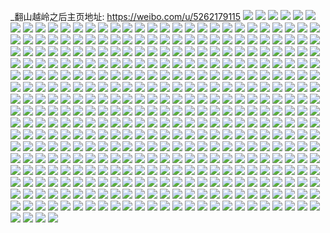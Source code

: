 _翻山越岭之后主页地址: https://weibo.com/u/5262179115 
![](https://wx4.sinaimg.cn/mw2000/005K7zaHly1h8xng9bg13j33402c0e83.jpg) 
![](https://wx4.sinaimg.cn/mw2000/005K7zaHly1h8xng4gsi9j33402c01kz.jpg) 
![](https://wx4.sinaimg.cn/mw2000/005K7zaHly1h8xnfysp3gj33402c0u0z.jpg) 
![](https://wx4.sinaimg.cn/mw2000/005K7zaHly1h8s1qnkdluj324836ckjm.jpg) 
![](https://wx4.sinaimg.cn/mw2000/005K7zaHly1h8s1rnpwh6j324836ce82.jpg) 
![](https://wx4.sinaimg.cn/mw2000/005K7zaHly1h8s1qurzoqj324836ce82.jpg) 
![](https://wx4.sinaimg.cn/mw2000/005K7zaHly1h8s1qeucc4j324836cb2a.jpg) 
![](https://wx4.sinaimg.cn/mw2000/005K7zaHly1h8s1sw8agkj31ly36c1ky.jpg) 
![](https://wx4.sinaimg.cn/mw2000/005K7zaHly1h8s1r397x2j324836ce82.jpg) 
![](https://wx4.sinaimg.cn/mw2000/005K7zaHly1h8s1sg4sdhj324836cnpe.jpg) 
![](https://wx4.sinaimg.cn/mw2000/005K7zaHly1h8s1sowstxj322a33gnpe.jpg) 
![](https://wx4.sinaimg.cn/mw2000/005K7zaHly1h8s1rewz4jj324836chdu.jpg) 
![](https://wx4.sinaimg.cn/mw2000/005K7zaHly1h8s1rwm0s0j324836cnpe.jpg) 
![](https://wx4.sinaimg.cn/mw2000/005K7zaHly1h8s1s7r189j324836cu0y.jpg) 
![](https://wx4.sinaimg.cn/mw2000/005K7zaHly1h8s1t5vcrmj323q35lkjm.jpg) 
![](https://wx4.sinaimg.cn/mw2000/005K7zaHly1h8oozclkqnj31401hc4qp.jpg) 
![](https://wx4.sinaimg.cn/mw2000/005K7zaHly1h8ooz9xezwj31hc1hc4qp.jpg) 
![](https://wx4.sinaimg.cn/mw2000/005K7zaHly1h8ooz9b1oxj31hc1hcqlt.jpg) 
![](https://wx4.sinaimg.cn/mw2000/005K7zaHly1h8ooz8m2auj31hc1hcts6.jpg) 
![](https://wx4.sinaimg.cn/mw2000/005K7zaHly1h8ooz4y50dj31o0280x6p.jpg) 
![](https://wx4.sinaimg.cn/mw2000/005K7zaHly1h8oozakl58j31401h616l.jpg) 
![](https://wx4.sinaimg.cn/mw2000/005K7zaHly1h8ooz2yncfj325n2vjx6q.jpg) 
![](https://wx4.sinaimg.cn/mw2000/005K7zaHly1h8ooyzyoqlj31401z4wpw.jpg) 
![](https://wx4.sinaimg.cn/mw2000/005K7zaHly1h8oozbkyajj31hc1hctx2.jpg) 
![](https://wx4.sinaimg.cn/mw2000/005K7zaHly1h8ooyzf9kqj31hc1hcwvg.jpg) 
![](https://wx4.sinaimg.cn/mw2000/005K7zaHly1h8ooz7fmepj32772xm4qr.jpg) 
![](https://wx4.sinaimg.cn/mw2000/005K7zaHly1h8ooz85dcuj31hc1hcdsa.jpg) 
![](https://wx4.sinaimg.cn/mw2000/005K7zaHly1h8oozav87gj30sg0sgjx5.jpg) 
![](https://wx4.sinaimg.cn/mw2000/005K7zaHly1h8ooyxipbhj31401hck31.jpg) 
![](https://wx4.sinaimg.cn/mw2000/005K7zaHly1h8op2dfsgaj31hc1hc4mb.jpg) 
![](https://wx4.sinaimg.cn/mw2000/005K7zaHly1h8cnxa4w9bj31sc2dsu0x.jpg) 
![](https://wx4.sinaimg.cn/mw2000/005K7zaHly1h8cnx77p19j31w036cqv6.jpg) 
![](https://wx4.sinaimg.cn/mw2000/005K7zaHly1h8cnxcey51j31sc2dsx6p.jpg) 
![](https://wx4.sinaimg.cn/mw2000/005K7zaHly1h83a5jpqowj315o4mhkjm.jpg) 
![](https://wx4.sinaimg.cn/mw2000/005K7zaHly1h83a5mcc09j30xc3orkjl.jpg) 
![](https://wx4.sinaimg.cn/mw2000/005K7zaHly1h83a5qk631j32c033y1l0.jpg) 
![](https://wx4.sinaimg.cn/mw2000/005K7zaHly1h83a5fvdnij32c0340qv6.jpg) 
![](https://wx4.sinaimg.cn/mw2000/005K7zaHly1h83a610339j32c0340u0z.jpg) 
![](https://wx4.sinaimg.cn/mw2000/005K7zaHly1h83a5vnjo5j32c032y4qt.jpg) 
![](https://wx4.sinaimg.cn/mw2000/005K7zaHly1h83a6ylazqj324836ckjn.jpg) 
![](https://wx4.sinaimg.cn/mw2000/005K7zaHly1h83a6tm9qjj324836c1kz.jpg) 
![](https://wx4.sinaimg.cn/mw2000/005K7zaHly1h83a6dvgfhj32c02c0npd.jpg) 
![](https://wx4.sinaimg.cn/mw2000/005K7zaHly1h83a64muvkj322v2ruu0y.jpg) 
![](https://wx4.sinaimg.cn/mw2000/005K7zaHly1h83a67zr1cj32272qyu0x.jpg) 
![](https://wx4.sinaimg.cn/mw2000/005K7zaHly1h83a6cbh5qj328v2zukjn.jpg) 
![](https://wx4.sinaimg.cn/mw2000/005K7zaHly1h83a6ho3enj31zn2nj7wj.jpg) 
![](https://wx4.sinaimg.cn/mw2000/005K7zaHly1h83a6kkqc9j31z72mxx6p.jpg) 
![](https://wx4.sinaimg.cn/mw2000/005K7zaHly1h83a6pjchfj329e30jnpf.jpg) 
![](https://wx4.sinaimg.cn/mw2000/005K7zaHly1h803jmw2emj31sc2e0u0y.jpg) 
![](https://wx4.sinaimg.cn/mw2000/005K7zaHly1h803jpdkvqj31sc2dskjm.jpg) 
![](https://wx4.sinaimg.cn/mw2000/005K7zaHly1h803jqw3u0j31m725lnpd.jpg) 
![](https://wx4.sinaimg.cn/mw2000/005K7zaHly1h803jkrep5j31i5298000.jpg) 
![](https://wx4.sinaimg.cn/mw2000/005K7zaHly1h803jszk31j31lp2ek4qq.jpg) 
![](https://wx4.sinaimg.cn/mw2000/005K7zaHly1h803juir1kj31m825nkjl.jpg) 
![](https://wx4.sinaimg.cn/mw2000/005K7zaHly1h7uluvvd8qj31n826ze82.jpg) 
![](https://wx4.sinaimg.cn/mw2000/005K7zaHly1h7ulv3mrvvj31oq28zqv6.jpg) 
![](https://wx4.sinaimg.cn/mw2000/005K7zaHly1h7ulv8e9c5j31r02c0hdu.jpg) 
![](https://wx4.sinaimg.cn/mw2000/005K7zaHly1h7um10w2iij31y52lie83.jpg) 
![](https://wx4.sinaimg.cn/mw2000/005K7zaHly1h7ulvngq6xj320c2ohhdv.jpg) 
![](https://wx4.sinaimg.cn/mw2000/005K7zaHly1h7um34kaskj32b83401l0.jpg) 
![](https://wx4.sinaimg.cn/mw2000/005K7zaHly1h7ulve222vj325v2vtqv7.jpg) 
![](https://wx4.sinaimg.cn/mw2000/005K7zaHly1h7ulupeagoj327a2xphdv.jpg) 
![](https://wx4.sinaimg.cn/mw2000/005K7zaHly1h7ulvj2cryj32c03407wk.jpg) 
![](https://wx4.sinaimg.cn/mw2000/005K7zaHly1h7ndas49ngj30uk6nge83.jpg) 
![](https://wx4.sinaimg.cn/mw2000/005K7zaHly1h7ndatnm43j30uk4s9u0y.jpg) 
![](https://wx4.sinaimg.cn/mw2000/005K7zaHly1h7ndav7ag9j30uk50ku0z.jpg) 
![](https://wx4.sinaimg.cn/mw2000/005K7zaHly1h7ndaqhmtgj30uk72ehdw.jpg) 
![](https://wx4.sinaimg.cn/mw2000/005K7zaHly1h7e5faxujyj30nh159wox.jpg) 
![](https://wx4.sinaimg.cn/mw2000/005K7zaHly1h7e5fd1qkvj30q519jabm.jpg) 
![](https://wx4.sinaimg.cn/mw2000/005K7zaHly1h7e5f94on2j31sc2ds7db.jpg) 
![](https://wx4.sinaimg.cn/mw2000/005K7zaHly1h7e5ffurqnj30o516mwfm.jpg) 
![](https://wx4.sinaimg.cn/mw2000/005K7zaHly1h7e5fjh5i4j3286302u0y.jpg) 
![](https://wx4.sinaimg.cn/mw2000/005K7zaHly1h7e5frah2vj322g2r9gt5.jpg) 
![](https://wx4.sinaimg.cn/mw2000/005K7zaHly1h7e5g23q0qj325v2vuqv6.jpg) 
![](https://wx4.sinaimg.cn/mw2000/005K7zaHly1h7e5gc3s4xj321v2qhgtg.jpg) 
![](https://wx4.sinaimg.cn/mw2000/005K7zaHly1h7e5gdn5egj33402c0npd.jpg) 
![](https://wx4.sinaimg.cn/mw2000/005K7zaHly1h6emgvcuyzj31ye1ye4qp.jpg) 
![](https://wx4.sinaimg.cn/mw2000/005K7zaHly1h6emgz54a9j32ki3407lm.jpg) 
![](https://wx4.sinaimg.cn/mw2000/005K7zaHly1h6emh0gm6hj31rv1rvwhe.jpg) 
![](https://wx4.sinaimg.cn/mw2000/005K7zaHly1h6emh9xc9gj32c02c0u0x.jpg) 
![](https://wx4.sinaimg.cn/mw2000/005K7zaHly1h6emgswaqzj30v90xrmzp.jpg) 
![](https://wx4.sinaimg.cn/mw2000/005K7zaHly1h6emh93ih5j32c02c04mo.jpg) 
![](https://wx4.sinaimg.cn/mw2000/005K7zaHly1h6emhhlqayj31ak1akgox.jpg) 
![](https://wx4.sinaimg.cn/mw2000/005K7zaHly1h6emh3ohfqj32c0340e81.jpg) 
![](https://wx4.sinaimg.cn/mw2000/005K7zaHly1h6emh5yomqj329j29j1ky.jpg) 
![](https://wx4.sinaimg.cn/mw2000/005K7zaHly1h49yisuoruj32c033ynpf.jpg) 
![](https://wx4.sinaimg.cn/mw2000/005K7zaHly1h49yiyiqm6j326j26jqv7.jpg) 
![](https://wx4.sinaimg.cn/mw2000/005K7zaHly1h49yizztejj32c02c0npe.jpg) 
![](https://wx4.sinaimg.cn/mw2000/005K7zaHly1h49yihabvjj32c0340u0z.jpg) 
![](https://wx4.sinaimg.cn/mw2000/005K7zaHly1h49yip1s62j32c02c01ky.jpg) 
![](https://wx4.sinaimg.cn/mw2000/005K7zaHly1h49yiczfpwj32c0340x6r.jpg) 
![](https://wx4.sinaimg.cn/mw2000/005K7zaHly1h49yikqrxij32c033yb2c.jpg) 
![](https://wx4.sinaimg.cn/mw2000/005K7zaHly1h49yintxwuj32c02c01l0.jpg) 
![](https://wx4.sinaimg.cn/mw2000/005K7zaHly1h49yivtjhej32c0340e83.jpg) 
![](https://wx4.sinaimg.cn/mw2000/005K7zaHgy1h41oh251nyj32c02c0qv5.jpg) 
![](https://wx4.sinaimg.cn/mw2000/005K7zaHgy1h41oh339vyj31a41a4wz5.jpg) 
![](https://wx4.sinaimg.cn/mw2000/005K7zaHgy1h41oh4n7zpj32c02c0u0x.jpg) 
![](https://wx4.sinaimg.cn/mw2000/005K7zaHgy1h41oh8o84cj32c03404qp.jpg) 
![](https://wx4.sinaimg.cn/mw2000/005K7zaHgy1h41ohay4f5j32c02bau0x.jpg) 
![](https://wx4.sinaimg.cn/mw2000/005K7zaHgy1h41ohg984qj32c02c0e82.jpg) 
![](https://wx4.sinaimg.cn/mw2000/005K7zaHgy1h41ohdb48jj32c02c04qq.jpg) 
![](https://wx4.sinaimg.cn/mw2000/005K7zaHgy1h41oh6br3jj32c02c0qv5.jpg) 
![](https://wx4.sinaimg.cn/mw2000/005K7zaHgy1h41oh79zogj31oz1oztu6.jpg) 
![](https://wx4.sinaimg.cn/mw2000/005K7zaHly1h3kn07hd1qj31qo2bku0y.jpg) 
![](https://wx4.sinaimg.cn/mw2000/005K7zaHly1h3kn09n4qwj31qo2bkb2a.jpg) 
![](https://wx4.sinaimg.cn/mw2000/005K7zaHly1h3kn0jrihij32c02c04qq.jpg) 
![](https://wx4.sinaimg.cn/mw2000/005K7zaHly1h3kn01cmuzj327n1o0qv5.jpg) 
![](https://wx4.sinaimg.cn/mw2000/005K7zaHly1h3kn0h4htpj32c02c07wj.jpg) 
![](https://wx4.sinaimg.cn/mw2000/005K7zaHly1h3kn02unw2j318r1npb29.jpg) 
![](https://wx4.sinaimg.cn/mw2000/005K7zaHly1h3kmzxzqg7j328o28o4qr.jpg) 
![](https://wx4.sinaimg.cn/mw2000/005K7zaHly1h3kn51adtcj32c02c04qr.jpg) 
![](https://wx4.sinaimg.cn/mw2000/005K7zaHly1h3kn0lc53yj32c02c07wi.jpg) 
![](https://wx4.sinaimg.cn/mw2000/005K7zaHly1h2pqqvbmzkj31o0280qv5.jpg) 
![](https://wx4.sinaimg.cn/mw2000/005K7zaHly1h2pq740xo6j31o0280hdt.jpg) 
![](https://wx4.sinaimg.cn/mw2000/005K7zaHly1h2pq735chsj31ni27g7wi.jpg) 
![](https://wx4.sinaimg.cn/mw2000/005K7zaHly1h2pqcniudsj31pb1pb1ky.jpg) 
![](https://wx4.sinaimg.cn/mw2000/005K7zaHly1h2g7gem0vij329h29hkjl.jpg) 
![](https://wx4.sinaimg.cn/mw2000/005K7zaHly1h2g4em4hu8j32c02c07wi.jpg) 
![](https://wx4.sinaimg.cn/mw2000/005K7zaHly1h2g4ew6lr5j32c02c0u0x.jpg) 
![](https://wx4.sinaimg.cn/mw2000/005K7zaHly1h2g4er3z6ej33402c0qv6.jpg) 
![](https://wx4.sinaimg.cn/mw2000/005K7zaHly1h2g4esn4lmj329r29r4qq.jpg) 
![](https://wx4.sinaimg.cn/mw2000/005K7zaHly1h2g4rbbpcrj323i23iu0x.jpg) 
![](https://wx4.sinaimg.cn/mw2000/005K7zaHly1h2g4exhzjjj31kn24mqv5.jpg) 
![](https://wx4.sinaimg.cn/mw2000/005K7zaHly1h2g4f181oaj328k28ku0x.jpg) 
![](https://wx4.sinaimg.cn/mw2000/005K7zaHly1h2g4f4agj9j32c02c0npd.jpg) 
![](https://wx4.sinaimg.cn/mw2000/005K7zaHly1h1tw7y8bwqj32c02c01kz.jpg) 
![](https://wx4.sinaimg.cn/mw2000/005K7zaHly1h1tw7zrfdkj32c02c04qr.jpg) 
![](https://wx4.sinaimg.cn/mw2000/005K7zaHly1h1tw80y9l4j32c02c04qr.jpg) 
![](https://wx4.sinaimg.cn/mw2000/005K7zaHly1h1lyoppdbpj32c033y7wk.jpg) 
![](https://wx4.sinaimg.cn/mw2000/005K7zaHly1h1lyorrnilj32c033yx6s.jpg) 
![](https://wx4.sinaimg.cn/mw2000/005K7zaHly1h1lyokjyb3j32c033yx6r.jpg) 
![](https://wx4.sinaimg.cn/mw2000/005K7zaHly1h1lyox2fsfj31o0280npd.jpg) 
![](https://wx4.sinaimg.cn/mw2000/005K7zaHly1h1lyot950fj32c02c07wi.jpg) 
![](https://wx4.sinaimg.cn/mw2000/005K7zaHly1h1lyovdwncj32c033i4qs.jpg) 
![](https://wx4.sinaimg.cn/mw2000/005K7zaHly1h1m1vt08a7j31ba0zgwkh.jpg) 
![](https://wx4.sinaimg.cn/mw2000/005K7zaHly1h1m1w7nctxj32c02c0kjl.jpg) 
![](https://wx4.sinaimg.cn/mw2000/005K7zaHly1h1lyonlqxhj32c033yqva.jpg) 
![](https://wx4.sinaimg.cn/mw2000/005K7zaHly1h139hxmq7qj32c02c0x6s.jpg) 
![](https://wx4.sinaimg.cn/mw2000/005K7zaHly1h12ku7330yj30xc2bc1ky.jpg) 
![](https://wx4.sinaimg.cn/mw2000/005K7zaHly1h12ku9gqjij315o2jxb2a.jpg) 
![](https://wx4.sinaimg.cn/mw2000/005K7zaHly1h12ku4r4nwj32c02c0kjp.jpg) 
![](https://wx4.sinaimg.cn/mw2000/005K7zaHly1h12ktxvhkgj33402c0b2b.jpg) 
![](https://wx4.sinaimg.cn/mw2000/005K7zaHly1h12ktvd9j8j32c0340qv6.jpg) 
![](https://wx4.sinaimg.cn/mw2000/005K7zaHly1h12ku0kgs9j32c02c01l0.jpg) 
![](https://wx4.sinaimg.cn/mw2000/005K7zaHly1h12ktp4h89j32c02bqb2b.jpg) 
![](https://wx4.sinaimg.cn/mw2000/005K7zaHly1h12kttfuvwj32c02c04qt.jpg) 
![](https://wx4.sinaimg.cn/mw2000/005K7zaHly1gymv9kc9cvj30wh0qzqb5.jpg) 
![](https://wx4.sinaimg.cn/mw2000/005K7zaHly1gyh3lidk7rj32c033ynpe.jpg) 
![](https://wx4.sinaimg.cn/mw2000/005K7zaHly1gyh3ljgzxij32c033ye81.jpg) 
![](https://wx4.sinaimg.cn/mw2000/005K7zaHly1gxxx66qnv2j30xc18gqfu.jpg) 
![](https://wx4.sinaimg.cn/mw2000/005K7zaHly1gxxx67b9bcj30xc18gwr6.jpg) 
![](https://wx4.sinaimg.cn/mw2000/005K7zaHly1gxxx67x34bj31w02iohdt.jpg) 
![](https://wx4.sinaimg.cn/mw2000/005K7zaHly1gxxx68fpihj31k022o7wh.jpg) 
![](https://wx4.sinaimg.cn/mw2000/005K7zaHly1gxxx68rk08j30xc18g7gu.jpg) 
![](https://wx4.sinaimg.cn/mw2000/005K7zaHly1gxxx699yv4j31w02iohdt.jpg) 
![](https://wx4.sinaimg.cn/mw2000/005K7zaHly1gxsmsuwvmyj32dc2dcb2a.jpg) 
![](https://wx4.sinaimg.cn/mw2000/005K7zaHly1gxesnfjf95j32dc2dce81.jpg) 
![](https://wx4.sinaimg.cn/mw2000/005K7zaHly1gwyoqufy39j31ba0zgtm4.jpg) 
![](https://wx4.sinaimg.cn/mw2000/005K7zaHly1gwyor4tj3aj31ba0zgqgg.jpg) 
![](https://wx4.sinaimg.cn/mw2000/005K7zaHly1gwyor6bfftj32c02c0hdt.jpg) 
![](https://wx4.sinaimg.cn/mw2000/005K7zaHly1gwyoqwiv4oj30zg0zg7cy.jpg) 
![](https://wx4.sinaimg.cn/mw2000/005K7zaHly1gwyor2qo04j32tc240e82.jpg) 
![](https://wx4.sinaimg.cn/mw2000/005K7zaHly1gwyor0zgqpj32c02c0qv5.jpg) 
![](https://wx4.sinaimg.cn/mw2000/005K7zaHly1gwhyo78h0zj3200200u0x.jpg) 
![](https://wx4.sinaimg.cn/mw2000/005K7zaHly1gwhyo9l7xrj32dc2dce82.jpg) 
![](https://wx4.sinaimg.cn/mw2000/005K7zaHly1gwhyo4cvtbj32dc2dc7wi.jpg) 
![](https://wx4.sinaimg.cn/mw2000/005K7zaHly1gwhyo8e0x2j32dc2dc7wi.jpg) 
![](https://wx4.sinaimg.cn/mw2000/005K7zaHly1gwhyo0tiznj32dc2dcqv5.jpg) 
![](https://wx4.sinaimg.cn/mw2000/005K7zaHly1gwhyo33ckqj32002007wh.jpg) 
![](https://wx4.sinaimg.cn/mw2000/005K7zaHly1gwhyo1zyrsj32c02c0kjl.jpg) 
![](https://wx4.sinaimg.cn/mw2000/005K7zaHly1gwhyo1ej2vj3200200b29.jpg) 
![](https://wx4.sinaimg.cn/mw2000/005K7zaHly1gwhyo61a5oj30uk7d3kjn.jpg) 
![](https://wx4.sinaimg.cn/mw2000/005K7zaHly1grwtvpo1tdj61na33znpf02.jpg) 
![](https://wx4.sinaimg.cn/mw2000/005K7zaHly1grvzuj6sdej322o340x6t.jpg) 
![](https://wx4.sinaimg.cn/mw2000/005K7zaHly1grvzuh4u42j322o3407wl.jpg) 
![](https://wx4.sinaimg.cn/mw2000/005K7zaHly1grvzukmaqxj32402tce83.jpg) 
![](https://wx4.sinaimg.cn/mw2000/005K7zaHly1grvzulxkwcj33402c01l0.jpg) 
![](https://wx4.sinaimg.cn/mw2000/005K7zaHly1grvzun6fl9j32c03404qu.jpg) 
![](https://wx4.sinaimg.cn/mw2000/005K7zaHly1grwtvrn86yj33402bxnpg.jpg) 
![](https://wx4.sinaimg.cn/mw2000/005K7zaHly1grwtvttdrkj322o3404qt.jpg) 
![](https://wx4.sinaimg.cn/mw2000/005K7zaHly1grwtvwgpv3j33402c0b2d.jpg) 
![](https://wx4.sinaimg.cn/mw2000/005K7zaHly1grwu2t7xwtj30rs0kuaqh.jpg) 
![](https://wx4.sinaimg.cn/mw2000/005K7zaHly1grwtw1q0xij33zr2d3x6s.jpg) 
![](https://wx4.sinaimg.cn/mw2000/005K7zaHly1grvzurlzz3j335s2dckjm.jpg) 
![](https://wx4.sinaimg.cn/mw2000/005K7zaHly1grwtxa1v0uj322o340e85.jpg) 
![](https://wx4.sinaimg.cn/mw2000/005K7zaHly1grvzuqjk1yj32dw340kjr.jpg) 
![](https://wx4.sinaimg.cn/mw2000/005K7zaHly1grwtxe0soxj32qf340npk.jpg) 
![](https://wx4.sinaimg.cn/mw2000/005K7zaHly1grvzutcdzvj32db340qv9.jpg) 
![](https://wx4.sinaimg.cn/mw2000/005K7zaHly1grvzuusr6bj32cc340e87.jpg) 
![](https://wx4.sinaimg.cn/mw2000/005K7zaHly1grwtvzcpwvj31q6341x6u.jpg) 
![](https://wx4.sinaimg.cn/mw2000/005K7zaHly1gr3oz0ezcnj32dc1kwe82.jpg) 
![](https://wx4.sinaimg.cn/mw2000/005K7zaHly1gr3oyv500fj33402c0e84.jpg) 
![](https://wx4.sinaimg.cn/mw2000/005K7zaHly1gr3oyxu3fbj32dc1kwe82.jpg) 
![](https://wx4.sinaimg.cn/mw2000/005K7zaHly1gr3ozht0ouj32dc1kw1l0.jpg) 
![](https://wx4.sinaimg.cn/mw2000/005K7zaHly1gr3oz4qeyoj32io1w01l0.jpg) 
![](https://wx4.sinaimg.cn/mw2000/005K7zaHly1gr3oz6rvbcj32801o0hdt.jpg) 
![](https://wx4.sinaimg.cn/mw2000/005K7zaHly1gr3ozch2f2j33402c0e85.jpg) 
![](https://wx4.sinaimg.cn/mw2000/005K7zaHly1gr3oznftvjj32c02c07wi.jpg) 
![](https://wx4.sinaimg.cn/mw2000/005K7zaHly1gr3ozki2pwj328w2004qq.jpg) 
![](https://wx4.sinaimg.cn/mw2000/005K7zaHly1gr3p081gekj31w02ioqv7.jpg) 
![](https://wx4.sinaimg.cn/mw2000/005K7zaHly1gr3ozr6lptj32402tcu0y.jpg) 
![](https://wx4.sinaimg.cn/mw2000/005K7zaHly1gr3p03lm78j32c02c04qr.jpg) 
![](https://wx4.sinaimg.cn/mw2000/005K7zaHly1gr3p0fid3qj32c02c0npg.jpg) 
![](https://wx4.sinaimg.cn/mw2000/005K7zaHly1gr3p0hx0t6j32dc35sx6p.jpg) 
![](https://wx4.sinaimg.cn/mw2000/005K7zaHly1gr3ozofohnj30xc0xc140.jpg) 
![](https://wx4.sinaimg.cn/mw2000/005K7zaHly1gqi0fs3w4aj32t61wze83.jpg) 
![](https://wx4.sinaimg.cn/mw2000/005K7zaHly1gqi0g1tcjgj33402c0qva.jpg) 
![](https://wx4.sinaimg.cn/mw2000/005K7zaHly1gqi0fzxjchj32io1w0x6r.jpg) 
![](https://wx4.sinaimg.cn/mw2000/005K7zaHly1gqi0fwfanij32bc2bcx6r.jpg) 
![](https://wx4.sinaimg.cn/mw2000/005K7zaHly1gqi0fj8nnwj32951vxb2b.jpg) 
![](https://wx4.sinaimg.cn/mw2000/005K7zaHly1gqi0fkx4zxj32ip1w1e85.jpg) 
![](https://wx4.sinaimg.cn/mw2000/005K7zaHly1gqi0fdl8xbj322k340b2c.jpg) 
![](https://wx4.sinaimg.cn/mw2000/005K7zaHly1gqi0ff0lddj31df340qv7.jpg) 
![](https://wx4.sinaimg.cn/mw2000/005K7zaHly1gqi0fhsviuj31ds340b2b.jpg) 
![](https://wx4.sinaimg.cn/mw2000/005K7zaHly1gqi0fg9wewj30rs4i21l0.jpg) 
![](https://wx4.sinaimg.cn/mw2000/005K7zaHly1gqi0fy9oa7j333z2bde84.jpg) 
![](https://wx4.sinaimg.cn/mw2000/005K7zaHly1gqi0fqn49zj33342bce84.jpg) 
![](https://wx4.sinaimg.cn/mw2000/005K7zaHly1gqi0fadjz5j316o16oe81.jpg) 
![](https://wx4.sinaimg.cn/mw2000/005K7zaHly1gqi0fmmndtj32c0340b2b.jpg) 
![](https://wx4.sinaimg.cn/mw2000/005K7zaHly1gqi0fp0tykj32sd2bc4qv.jpg) 
![](https://wx4.sinaimg.cn/mw2000/005K7zaHly1gqi0fuig3jj32c02c0u0z.jpg) 
![](https://wx4.sinaimg.cn/mw2000/005K7zaHly1gqi0fvaewlj31kw16ob29.jpg) 
![](https://wx4.sinaimg.cn/mw2000/005K7zaHly1gqi0gzqxynj32c02tvb2c.jpg) 
![](https://wx4.sinaimg.cn/mw2000/005K7zaHly1gqe8ou2mavj322o340e84.jpg) 
![](https://wx4.sinaimg.cn/mw2000/005K7zaHly1gqe8ouzeddj3175340b2a.jpg) 
![](https://wx4.sinaimg.cn/mw2000/005K7zaHly1gqe8oxk3e4j30sd0sdtl1.jpg) 
![](https://wx4.sinaimg.cn/mw2000/005K7zaHly1gqe8oxt4e1j31400u0h3j.jpg) 
![](https://wx4.sinaimg.cn/mw2000/005K7zaHly1gqe8vxm6m3j31400u0tnc.jpg) 
![](https://wx4.sinaimg.cn/mw2000/005K7zaHly1gqe8vaobgaj31400u01kx.jpg) 
![](https://wx4.sinaimg.cn/mw2000/005K7zaHly1gqe8ovswatj30qc0qbk1o.jpg) 
![](https://wx4.sinaimg.cn/mw2000/005K7zaHly1gqe8owhjgyj30u00u0tmk.jpg) 
![](https://wx4.sinaimg.cn/mw2000/005K7zaHly1gqe8vb41hlj31400u0qn3.jpg) 
![](https://wx4.sinaimg.cn/mw2000/005K7zaHly1gpllsl95nej31og2iqx6r.jpg) 
![](https://wx4.sinaimg.cn/mw2000/005K7zaHly1gpllsm3i6lj31oh2iqu0x.jpg) 
![](https://wx4.sinaimg.cn/mw2000/005K7zaHly1gpllsmgjilj31400u0dt4.jpg) 
![](https://wx4.sinaimg.cn/mw2000/005K7zaHly1gpllsn4jtrj31400u0nko.jpg) 
![](https://wx4.sinaimg.cn/mw2000/005K7zaHly1gpllso26afj319d2iqe82.jpg) 
![](https://wx4.sinaimg.cn/mw2000/005K7zaHly1gpllspaalkj31oh2iqkjn.jpg) 
![](https://wx4.sinaimg.cn/mw2000/005K7zaHly1gp6e2vdo1oj30xc0oejv5.jpg) 
![](https://wx4.sinaimg.cn/mw2000/005K7zaHly1g7odnzmie1j30rs1qi1kx.jpg) 
![](https://wx4.sinaimg.cn/mw2000/005K7zaHly1g7odo04hssj30rs1qik83.jpg) 
![](https://wx4.sinaimg.cn/mw2000/005K7zaHly1g7odo0oaxoj30rs1qikd3.jpg) 
![](https://wx4.sinaimg.cn/mw2000/005K7zaHly1g7odo1rbi2j30rs30ee81.jpg) 
![](https://wx4.sinaimg.cn/mw2000/005K7zaHly1g7odnyposbj30rs15m48q.jpg) 
![](https://wx4.sinaimg.cn/mw2000/005K7zaHly1g7odo2kjyij30rs2ia1h1.jpg) 
![](https://wx4.sinaimg.cn/mw2000/005K7zaHly1g7odo3rq8ij30rs3jh4qq.jpg) 
![](https://wx4.sinaimg.cn/mw2000/005K7zaHly1g7odo4rzgpj30rs2d04qp.jpg) 
![](https://wx4.sinaimg.cn/mw2000/005K7zaHly1g7odo5u01wj30rs2aa4qp.jpg) 
![](https://wx4.sinaimg.cn/mw2000/005K7zaHly1g77cfeqby4j30y40u0tis.jpg) 
![](https://wx4.sinaimg.cn/mw2000/005K7zaHly1g77cff7qgcj30u013zwmy.jpg) 
![](https://wx4.sinaimg.cn/mw2000/005K7zaHly1g77cfe3j4qj30u01404an.jpg) 
![](https://wx4.sinaimg.cn/mw2000/005K7zaHly1g5t5jf4oqqj30u013z4do.jpg) 
![](https://wx4.sinaimg.cn/mw2000/005K7zaHly1g5t5jfse50j30u014cwtk.jpg) 
![](https://wx4.sinaimg.cn/mw2000/005K7zaHly1g5t5jh6yasj30u013zwme.jpg) 
![](https://wx4.sinaimg.cn/mw2000/005K7zaHly1g5t5rdje01j30rs2214c3.jpg) 
![](https://wx4.sinaimg.cn/mw2000/005K7zaHly1g5t5rd0y89j30rs4jh1ky.jpg) 
![](https://wx4.sinaimg.cn/mw2000/005K7zaHly1g5t5reswtyj30rs2214qp.jpg) 
![](https://wx4.sinaimg.cn/mw2000/005K7zaHly1g5t5re72wmj30rs26p1kx.jpg) 
![](https://wx4.sinaimg.cn/mw2000/005K7zaHly1g5t5ruzu3rj30u013ztm8.jpg) 
![](https://wx4.sinaimg.cn/mw2000/005K7zaHly1g5t5rul2s9j30u013zanx.jpg) 
![](https://wx4.sinaimg.cn/mw2000/005K7zaHly1g5mtiosj7pj30rs15pgz0.jpg) 
![](https://wx4.sinaimg.cn/mw2000/005K7zaHly1g5mtiljb9dj30rs1jkdtl.jpg) 
![](https://wx4.sinaimg.cn/mw2000/005K7zaHly1g5mtimktvcj30rs1cmds1.jpg) 
![](https://wx4.sinaimg.cn/mw2000/005K7zaHly1g5mtikgkdhj30rs1aptoh.jpg) 
![](https://wx4.sinaimg.cn/mw2000/005K7zaHly1g5mtinyxlgj30rs1jkarb.jpg) 
![](https://wx4.sinaimg.cn/mw2000/005K7zaHly1g5mtiqb80zj30rs15odtl.jpg) 
![](https://wx4.sinaimg.cn/mw2000/005K7zaHly1g5mtipaz1tj31400u0n4t.jpg) 
![](https://wx4.sinaimg.cn/mw2000/005K7zaHly1g5mtiromarj31400u0ahu.jpg) 
![](https://wx4.sinaimg.cn/mw2000/005K7zaHly1g5mtir0h90j313y0u0am6.jpg) 
![](https://wx4.sinaimg.cn/mw2000/005K7zaHly1g54xchz2xtj30u00u07cb.jpg) 
![](https://wx4.sinaimg.cn/mw2000/005K7zaHly1g54xchkgfhj31hc0u0ak9.jpg) 
![](https://wx4.sinaimg.cn/mw2000/005K7zaHly1g54xcikbh2j30u00u0dm2.jpg) 
![](https://wx4.sinaimg.cn/mw2000/005K7zaHly1g54xcjco7vj30u00u0jws.jpg) 
![](https://wx4.sinaimg.cn/mw2000/005K7zaHly1g54xckppl3j30u00u0dms.jpg) 
![](https://wx4.sinaimg.cn/mw2000/005K7zaHly1g54xd0ppnfj316d0u04bi.jpg) 
![](https://wx4.sinaimg.cn/mw2000/005K7zaHly1g4x8jzq0ozj30u0140n80.jpg) 
![](https://wx4.sinaimg.cn/mw2000/005K7zaHly1g4x8k0ijaoj31hc0u0k37.jpg) 
![](https://wx4.sinaimg.cn/mw2000/005K7zaHly1g4x8k2onpvj30u00u0gr3.jpg) 
![](https://wx4.sinaimg.cn/mw2000/005K7zaHly1g4x8k1chgtj30rs15oajf.jpg) 
![](https://wx4.sinaimg.cn/mw2000/005K7zaHly1g4x8jz007dj30rs15oqfh.jpg) 
![](https://wx4.sinaimg.cn/mw2000/005K7zaHly1g4x8k2a1wuj30rs15q4ff.jpg) 
![](https://wx4.sinaimg.cn/mw2000/005K7zaHly1g4x8k35dp9j31400u0jwq.jpg) 
![](https://wx4.sinaimg.cn/mw2000/005K7zaHly1g4x8k3pr1ij30u0140103.jpg) 
![](https://wx4.sinaimg.cn/mw2000/005K7zaHly1g4x8k47j2rj30u20u0q6k.jpg) 
![](https://wx4.sinaimg.cn/mw2000/005K7zaHly1g40y5nkt5tj31400u0dm0.jpg) 
![](https://wx4.sinaimg.cn/mw2000/005K7zaHly1g40y5tpdgjj30u0140du0.jpg) 
![](https://wx4.sinaimg.cn/mw2000/005K7zaHly1g40y5q5v88j31hc0u0gwq.jpg) 
![](https://wx4.sinaimg.cn/mw2000/005K7zaHly1g40y5s4hemj30u00u57mg.jpg) 
![](https://wx4.sinaimg.cn/mw2000/005K7zaHly1g40y5vxcjdj31hc0u015f.jpg) 
![](https://wx4.sinaimg.cn/mw2000/005K7zaHly1g3p6o9ocx6j30vu0u0wm8.jpg) 
![](https://wx4.sinaimg.cn/mw2000/005K7zaHly1g3p6o8x8brj31400u0k8x.jpg) 
![](https://wx4.sinaimg.cn/mw2000/005K7zaHly1g3m2twf4e7j30rs1jkty3.jpg) 
![](https://wx4.sinaimg.cn/mw2000/005K7zaHly1g3m2twrp05j30rs1jktol.jpg) 
![](https://wx4.sinaimg.cn/mw2000/005K7zaHly1g3m2tvww7dj30rs1jk4p7.jpg) 
![](https://wx4.sinaimg.cn/mw2000/005K7zaHly1g3m2tyubb9j30u00u045b.jpg) 
![](https://wx4.sinaimg.cn/mw2000/005K7zaHly1g3m2ty6no4j31eb0u0qf2.jpg) 
![](https://wx4.sinaimg.cn/mw2000/005K7zaHly1g3m2tykf6hj30u00u0gwz.jpg) 
![](https://wx4.sinaimg.cn/mw2000/005K7zaHly1g3m2txafamj30x90u0435.jpg) 
![](https://wx4.sinaimg.cn/mw2000/005K7zaHly1g3m2tz629jj30u00u0tbs.jpg) 
![](https://wx4.sinaimg.cn/mw2000/005K7zaHly1g3m2tzh1a3j30u00z0wlt.jpg) 
![](https://wx4.sinaimg.cn/mw2000/005K7zaHly1g3eu2wvlylj30rs10pn75.jpg) 
![](https://wx4.sinaimg.cn/mw2000/005K7zaHly1g3eu2z46aej30rs1cmx1h.jpg) 
![](https://wx4.sinaimg.cn/mw2000/005K7zaHly1g3eu31e45ej30rs334e81.jpg) 
![](https://wx4.sinaimg.cn/mw2000/005K7zaHly1g3eu2wec3bj30rs1cmaqp.jpg) 
![](https://wx4.sinaimg.cn/mw2000/005K7zaHly1g3eu33j7s3j30rs1su4pq.jpg) 
![](https://wx4.sinaimg.cn/mw2000/005K7zaHly1g3euq9vxdmj30rs1ss4g9.jpg) 
![](https://wx4.sinaimg.cn/mw2000/005K7zaHly1g37qtquyynj30u00u0tdg.jpg) 
![](https://wx4.sinaimg.cn/mw2000/005K7zaHly1g37qts4ijlj30u00u0gq2.jpg) 
![](https://wx4.sinaimg.cn/mw2000/005K7zaHly1g37qtp2wjhj30u00u0n77.jpg) 
![](https://wx4.sinaimg.cn/mw2000/005K7zaHly1g37qtvjgspj30rs0vj12x.jpg) 
![](https://wx4.sinaimg.cn/mw2000/005K7zaHly1g37qtuaazmj31hc0u0wgq.jpg) 
![](https://wx4.sinaimg.cn/mw2000/005K7zaHly1g37qtuiv8uj30tz0zzwgc.jpg) 
![](https://wx4.sinaimg.cn/mw2000/005K7zaHly1g37qw09nfpj30yi0am41y.jpg) 
![](https://wx4.sinaimg.cn/mw2000/005K7zaHly1g37qtt03g6j31400u0wlx.jpg) 
![](https://wx4.sinaimg.cn/mw2000/005K7zaHly1g37qttw5s0j30u00ui49x.jpg) 
![](https://wx4.sinaimg.cn/mw2000/005K7zaHly1g2ztxy0tg7j30rs0v9tky.jpg) 
![](https://wx4.sinaimg.cn/mw2000/005K7zaHly1g2zty1m4aij30rs36sqv5.jpg) 
![](https://wx4.sinaimg.cn/mw2000/005K7zaHly1g2zty3craej30rs1jk1kx.jpg) 
![](https://wx4.sinaimg.cn/mw2000/005K7zaHly1g2ztxwxc7bj30rs6r2hdv.jpg) 
![](https://wx4.sinaimg.cn/mw2000/005K7zaHly1g2zty5lq3zj30rs38x4qp.jpg) 
![](https://wx4.sinaimg.cn/mw2000/005K7zaHly1g2zty7m7zlj30rs2fw4qp.jpg) 
![](https://wx4.sinaimg.cn/mw2000/005K7zaHly1g2ztyc6v4jj30rs0xywp4.jpg) 
![](https://wx4.sinaimg.cn/mw2000/005K7zaHly1g2ztzryoixj30rs189duw.jpg) 
![](https://wx4.sinaimg.cn/mw2000/005K7zaHly1g2weqhzqwrj30rs223kiz.jpg) 
![](https://wx4.sinaimg.cn/mw2000/005K7zaHly1g2weqip62cj30rs2kbkba.jpg) 
![](https://wx4.sinaimg.cn/mw2000/005K7zaHly1g2weqj0j3pj30u00usabe.jpg) 
![](https://wx4.sinaimg.cn/mw2000/005K7zaHly1g2weqh9su5j30u00u0jvi.jpg) 
![](https://wx4.sinaimg.cn/mw2000/005K7zaHly1g2rdlf4bx7j30rs1bfwys.jpg) 
![](https://wx4.sinaimg.cn/mw2000/005K7zaHly1g2rdlfenmgj30rs0wpk30.jpg) 
![](https://wx4.sinaimg.cn/mw2000/005K7zaHly1g2rdlfskz8j30rs0wm156.jpg) 
![](https://wx4.sinaimg.cn/mw2000/005K7zaHly1g2rdlg1tlij30rs0wvam5.jpg) 
![](https://wx4.sinaimg.cn/mw2000/005K7zaHly1g2rdnslsn2j30u013zgux.jpg) 
![](https://wx4.sinaimg.cn/mw2000/005K7zaHly1g2rdljgkikj30rs3nyu0x.jpg) 
![](https://wx4.sinaimg.cn/mw2000/005K7zaHly1g2rdlibhbwj30rs2fb7wh.jpg) 
![](https://wx4.sinaimg.cn/mw2000/005K7zaHly1gdzhhjny77j30rs2zwhdt.jpg) 
![](https://wx4.sinaimg.cn/mw2000/005K7zaHly1gdzhhikjbvj30rs1qkqpy.jpg) 
![](https://wx4.sinaimg.cn/mw2000/005K7zaHly1g2d0tzzov2j30u013z7c3.jpg) 
![](https://wx4.sinaimg.cn/mw2000/005K7zaHly1g2d0u2a3hjj30u013zwnt.jpg) 
![](https://wx4.sinaimg.cn/mw2000/005K7zaHly1g2d0u1n6jfj30u013zwla.jpg) 
![](https://wx4.sinaimg.cn/mw2000/005K7zaHly1g2d0tw4bpuj30u00u0gsr.jpg) 
![](https://wx4.sinaimg.cn/mw2000/005K7zaHly1g2d0ty1k58j30w30u048b.jpg) 
![](https://wx4.sinaimg.cn/mw2000/005K7zaHly1g2d0tx8spuj30u0140as4.jpg) 
![](https://wx4.sinaimg.cn/mw2000/005K7zaHly1g1ve6ikojhj30u00u0jvi.jpg) 
![](https://wx4.sinaimg.cn/mw2000/005K7zaHly1g1ve6ic7n9j30u00usabe.jpg) 
![](https://wx4.sinaimg.cn/mw2000/005K7zaHly1g1ve6jkbyqj30u00u0113.jpg) 
![](https://wx4.sinaimg.cn/mw2000/005K7zaHly1g1ve6jt3m8j313y0u0gtv.jpg) 
![](https://wx4.sinaimg.cn/mw2000/005K7zaHly1g1mxc752trj30u013ywpg.jpg) 
![](https://wx4.sinaimg.cn/mw2000/005K7zaHly1g1mxc61kymj31b50u04d8.jpg) 
![](https://wx4.sinaimg.cn/mw2000/005K7zaHly1g1mxc7op9rj30u013y4al.jpg) 
![](https://wx4.sinaimg.cn/mw2000/005K7zaHly1g1mxc5jfayj30u015tk1d.jpg) 
![](https://wx4.sinaimg.cn/mw2000/005K7zaHly1g1mxc52x08j30u013y12v.jpg) 
![](https://wx4.sinaimg.cn/mw2000/005K7zaHly1g1mxc83mt6j306o06odg2.jpg) 
![](https://wx4.sinaimg.cn/mw2000/005K7zaHly1g0k0fexmrbj30u00u0aez.jpg) 
![](https://wx4.sinaimg.cn/mw2000/005K7zaHly1g0k0ff75pfj313x0u07c9.jpg) 
![](https://wx4.sinaimg.cn/mw2000/005K7zaHly1g0k0ffnf6qj30qn0y8gug.jpg) 
![](https://wx4.sinaimg.cn/mw2000/005K7zaHly1g0k0ffwhsvj30u00u0grn.jpg) 
![](https://wx4.sinaimg.cn/mw2000/005K7zaHly1g0k0fhc37ej30u00u0n21.jpg) 
![](https://wx4.sinaimg.cn/mw2000/005K7zaHly1g0k0fhv8lsj30u00u0wk9.jpg) 
![](https://wx4.sinaimg.cn/mw2000/005K7zaHly1fzusayl7o1j319q0u0gwk.jpg) 
![](https://wx4.sinaimg.cn/mw2000/005K7zaHly1fzusbyyejej30u00u00zo.jpg) 
![](https://wx4.sinaimg.cn/mw2000/005K7zaHly1fymeai4xtdj311g0qo0zj.jpg) 
![](https://wx4.sinaimg.cn/mw2000/005K7zaHly1fymeahphpdj314u0qowlx.jpg) 
![](https://wx4.sinaimg.cn/mw2000/005K7zaHly1fymeaigiihj30y40qoteg.jpg) 
![](https://wx4.sinaimg.cn/mw2000/005K7zaHly1fymeaivj50j310w0qo44t.jpg) 
![](https://wx4.sinaimg.cn/mw2000/005K7zaHly1fyjdax0zouj30qo0zj0yj.jpg) 
![](https://wx4.sinaimg.cn/mw2000/005K7zaHly1fyjdayvhmdj30qo0zj0zs.jpg) 
![](https://wx4.sinaimg.cn/mw2000/005K7zaHly1fyjdazbflaj30qq0qpn4i.jpg) 
![](https://wx4.sinaimg.cn/mw2000/005K7zaHly1fyjday34kmj30qo0zjajv.jpg) 
![](https://wx4.sinaimg.cn/mw2000/005K7zaHly1fxdekpodapj30qo0zk0z3.jpg) 
![](https://wx4.sinaimg.cn/mw2000/005K7zaHly1fxdekpyzi5j30qo0zkq99.jpg) 
![](https://wx4.sinaimg.cn/mw2000/005K7zaHly1ftv2lp8jypj31kw0pf43h.jpg) 
![](https://wx4.sinaimg.cn/mw2000/005K7zaHly1ftbivtrnlej30qo0qodkq.jpg) 
![](https://wx4.sinaimg.cn/mw2000/005K7zaHly1fskwvhl7ewj33c029zb2b.jpg) 
![](https://wx4.sinaimg.cn/mw2000/005K7zaHly1fskwvj4rb5j32o03k0x6q.jpg) 
![](https://wx4.sinaimg.cn/mw2000/005K7zaHly1fskwvleg3lj33k02o0qv7.jpg) 
![](https://wx4.sinaimg.cn/mw2000/005K7zaHly1fsc4a4vxffj30qo0zkjxy.jpg) 
![](https://wx4.sinaimg.cn/mw2000/005K7zaHly1fs45aowh2wj30qo0qotbw.jpg) 
![](https://wx4.sinaimg.cn/mw2000/005K7zaHly1fs45aptqn0j31be0qotgh.jpg) 
![](https://wx4.sinaimg.cn/mw2000/005K7zaHly1fs45aqd2zlj30dw08sgm8.jpg) 
![](https://wx4.sinaimg.cn/mw2000/005K7zaHly1fs45ards55j30zk0qo48b.jpg) 
![](https://wx4.sinaimg.cn/mw2000/005K7zaHly1fs45arw8yoj30go0m8acv.jpg) 
![](https://wx4.sinaimg.cn/mw2000/005K7zaHly1fs45at7s8nj31be0qonac.jpg) 
![](https://wx4.sinaimg.cn/mw2000/005K7zaHly1fs45bb0ivgj30zk0qojxr.jpg) 
![](https://wx4.sinaimg.cn/mw2000/005K7zaHly1fs45bbr0hgj30zl0qoadm.jpg) 
![](https://wx4.sinaimg.cn/mw2000/005K7zaHly1fs45bcfsjwj30qo0f0wi5.jpg) 
![](https://wx4.sinaimg.cn/mw2000/005K7zaHly1frj3bz0s6rj30qo2ypgwr.jpg) 
![](https://wx4.sinaimg.cn/mw2000/005K7zaHly1frj3c13oopj30qo3ipe0w.jpg) 
![](https://wx4.sinaimg.cn/mw2000/005K7zaHly1frj3c2epgjj30qo1jkdkk.jpg) 
![](https://wx4.sinaimg.cn/mw2000/005K7zaHly1frj3c4f66aj30qo2ypqm8.jpg) 
![](https://wx4.sinaimg.cn/mw2000/005K7zaHly1frj3c6evluj30qo0zk10v.jpg) 
![](https://wx4.sinaimg.cn/mw2000/005K7zaHly1frj3e5rxnjj30qo2j5thf.jpg) 
![](https://wx4.sinaimg.cn/mw2000/005K7zaHly1frcy97gpt0j30np0hsjtu.jpg) 
![](https://wx4.sinaimg.cn/mw2000/005K7zaHly1frcy9dbu2sj30hs0npgn8.jpg) 
![](https://wx4.sinaimg.cn/mw2000/005K7zaHly1frcy9ij73kj30hs0npdit.jpg) 
![](https://wx4.sinaimg.cn/mw2000/005K7zaHly1frcyie88o4j30qo0qote3.jpg) 
![](https://wx4.sinaimg.cn/mw2000/005K7zaHly1frcyibpyavj30qo0zkgu3.jpg) 
![](https://wx4.sinaimg.cn/mw2000/005K7zaHly1frcyiaqmfwj30zk0qon1r.jpg) 
![](https://wx4.sinaimg.cn/mw2000/005K7zaHly1fr9ezg41mdj30qo1be7bn.jpg) 
![](https://wx4.sinaimg.cn/mw2000/005K7zaHly1fr9ezjj5e3j30qo1be7b4.jpg) 
![](https://wx4.sinaimg.cn/mw2000/005K7zaHly1fqrjxc73j6j30hs22378u.jpg) 
![](https://wx4.sinaimg.cn/mw2000/005K7zaHly1fqrjxdn0nvj30hs2mvdly.jpg) 
![](https://wx4.sinaimg.cn/mw2000/005K7zaHly1fqrjxeweeej30hs1z5n0p.jpg) 
![](https://wx4.sinaimg.cn/mw2000/005K7zaHly1fqrjxgz6bwj30hs1o1af5.jpg) 
![](https://wx4.sinaimg.cn/mw2000/005K7zaHly1fq6jj6gbptj30vm0hsmy6.jpg) 
![](https://wx4.sinaimg.cn/mw2000/005K7zaHly1gdzieeckj6j311c0u0gqk.jpg) 
![](https://wx4.sinaimg.cn/mw2000/005K7zaHly1gdzieeomkzj30u013z0xw.jpg) 
![](https://wx4.sinaimg.cn/mw2000/005K7zaHly1gdziefw0pqj313w0u0ak1.jpg) 
![](https://wx4.sinaimg.cn/mw2000/005K7zaHly1gdzief4btpj30u013z7bz.jpg) 
![](https://wx4.sinaimg.cn/mw2000/005K7zaHly1gdziefhzwoj30u013z7b7.jpg) 
![](https://wx4.sinaimg.cn/mw2000/005K7zaHly1gdziegfqdtj30u00wmtj1.jpg) 
